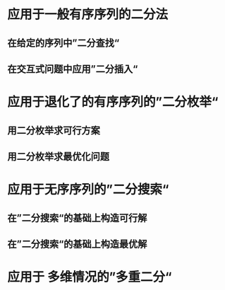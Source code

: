 # 应用于一般有序序列的二分法
## 在给定的序列中”二分查找“
## 在交互式问题中应用”二分插入“
# 应用于退化了的有序序列的”二分枚举“
## 用二分枚举求可行方案
## 用二分枚举求最优化问题
# 应用于无序序列的”二分搜索“
## 在”二分搜索“的基础上构造可行解
## 在”二分搜索“的基础上构造最优解
# 应用于 多维情况的”多重二分“